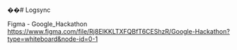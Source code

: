 ��#   L o g s y n c 

Figma - Google_Hackathon
https://www.figma.com/file/Rj8EIKKLTXFQBfT6CEShzR/Google-Hackathon?type=whiteboard&node-id=0-1
 
 
